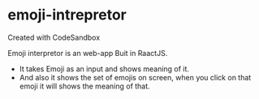 


# emoji-intrepretor
Created with CodeSandbox

Emoji interpretor is an web-app Buit in RaactJS.
- It takes Emoji as an input and shows meaning of it.
- And also it shows the set of emojis on screen, when you click on that emoji it will shows the meaning of that.

